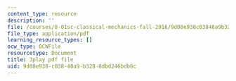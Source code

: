 ```yaml
---
content_type: resource
description: ''
file: /courses/8-01sc-classical-mechanics-fall-2016/9d08e938c03840a9b3288dbd246bdb6c_V-fy33vi-64.pdf
file_type: application/pdf
learning_resource_types: []
ocw_type: OCWFile
resourcetype: Document
title: 3play pdf file
uid: 9d08e938-c038-40a9-b328-8dbd246bdb6c
---
```

